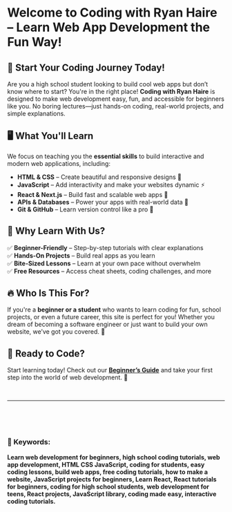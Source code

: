 # Welcome to Coding with Ryan Haire – Learn Web App Development the Fun Way!

## 🚀 Start Your Coding Journey Today!

Are you a high school student looking to build cool web apps but don’t know where to start? You're in the right place! **Coding with Ryan Haire** is designed to make web development easy, fun, and accessible for beginners like you. No boring lectures—just hands-on coding, real-world projects, and simple explanations.

## 🖥️ What You'll Learn

We focus on teaching you the **essential skills** to build interactive and modern web applications, including:

- **HTML & CSS** – Create beautiful and responsive designs 🎨
- **JavaScript** – Add interactivity and make your websites dynamic ⚡
- **React & Next.js** – Build fast and scalable web apps 🚀
- **APIs & Databases** – Power your apps with real-world data 🔗
- **Git & GitHub** – Learn version control like a pro 📂

## 🌟 Why Learn With Us?

✅ **Beginner-Friendly** – Step-by-step tutorials with clear explanations  
✅ **Hands-On Projects** – Build real apps as you learn  
✅ **Bite-Sized Lessons** – Learn at your own pace without overwhelm  
✅ **Free Resources** – Access cheat sheets, coding challenges, and more  

## 🔥 Who Is This For?

If you're a **beginner or a student** who wants to learn coding for fun, school projects, or even a future career, this site is perfect for you! Whether you dream of becoming a software engineer or just want to build your own website, we’ve got you covered. 🎯

## 📢 Ready to Code?

Start learning today! Check out our **[Beginner’s Guide](/tutorials/beginners-guide)** and take your first step into the world of web development. 🚀

&nbsp;

---

&nbsp;

&nbsp;

### 📌 Keywords:
**Learn web development for beginners, high school coding tutorials, web app development, HTML CSS JavaScript, coding for students, easy coding lessons, build web apps, free coding tutorials, how to make a website, JavaScript projects for beginners, Learn React, React tutorials for beginners, coding for high school students, web development for teens, React projects, JavaScript library, coding made easy, interactive coding tutorials.**
